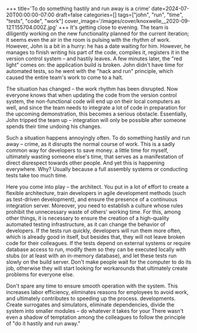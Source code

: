 +++
title='To do something hastily and run away is a crime'
date=2024-07-20T00:00:00-07:00
draft=false
categories=[]
tags=["john", "run", "time", "tests", "code", "work"]
cover_image='/images/cover/knoxwelle__2020-09-12T155704.000Z.jpg'
+++
It's getting close to evening. The team is diligently working on the new functionality planned for the current iteration; it seems even the air in the room is pulsing with the rhythm of work. However, John is a bit in a hurry: he has a date waiting for him. However, he manages to finish writing his part of the code, compiles it, registers it in the version control system – and hastily leaves.
A few minutes later, the "red light" comes on: the application build is broken. John didn't have time for automated tests, so he went with the "hack and run" principle, which caused the entire team's work to come to a halt.

The situation has changed – the work rhythm has been disrupted. Now everyone knows that when updating the code from the version control system, the non-functional code will end up on their local computers as well, and since the team needs to integrate a lot of code in preparation for the upcoming demonstration, this becomes a serious obstacle. Essentially, John tripped the team up – integration will only be possible after someone spends their time undoing his changes.

Such a situation happens annoyingly often. To do something hastily and run away –
crime, as it disrupts the normal course of work.
This is a sadly common way for developers to save money.
a little time for myself, ultimately wasting someone else's time,
that serves as a manifestation of direct disrespect towards other people. And yet this
is happening everywhere. Why? Usually because a full assembly
systems or conducting tests take too much time.

Here you come into play – the architect. You put in a lot of effort to create a flexible architecture, train developers in agile development methods (such as test-driven development), and ensure the presence of a continuous integration server. Moreover, you need to establish a culture whose rules prohibit the unnecessary waste of others' working time. For this, among other things, it is necessary to ensure the creation of a high-quality automated testing infrastructure, as it can change the behavior of developers. If the tests run quickly, developers will run them more often, which is already good in itself, but besides that, they will not leave broken code for their colleagues. If the tests depend on external systems or require database access to run, modify them so they can be executed locally with stubs (or at least with an in-memory database), and let these tests run slowly on the build server. Don't make people wait for the computer to do its job, otherwise they will start looking for workarounds that ultimately create problems for everyone else.

Don't spare any time to ensure smooth operation with the system.
This increases labor efficiency, eliminates reasons for employees to avoid work, and ultimately contributes to speeding up the process.
developments. Create surrogates and simulators, eliminate dependencies,
divide the system into smaller modules – do whatever it takes for your
There wasn't even a shadow of temptation among the colleagues to follow the principle of "do it hastily and run away."